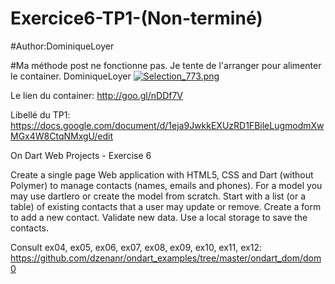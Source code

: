 # Exercice6-TP1-(Non-terminé)
#Author:DominiqueLoyer

#Ma méthode post ne fonctionne pas. Je tente de l'arranger pour alimenter le container. DominiqueLoyer
<a href="http://nimga.fr/v/bxlOi" target="_blank"><img src="http://nimga.fr/m/bxlOi.png" alt="Selection_773.png" title="nimga.fr - Héberger images" border="0" /></a>

Le lien du container:
http://goo.gl/nDDf7V




Libellé du TP1:
https://docs.google.com/document/d/1eja9JwkkEXUzRD1FBileLugmodmXwMGx4W8CtqNMxgU/edit

On Dart Web Projects - Exercise 6

Create a single page Web application with HTML5, CSS and Dart (without Polymer) to manage contacts (names, emails and phones). For a model you may use dartlero or create the model from scratch. Start with a list (or a table) of existing contacts that a user may update or remove. Create a form to add a new contact. Validate new data. Use a local storage to save the contacts. 

Consult ex04, ex05, ex06, ex07, ex08, ex09, ex10, ex11, ex12:
https://github.com/dzenanr/ondart_examples/tree/master/ondart_dom/dom0


